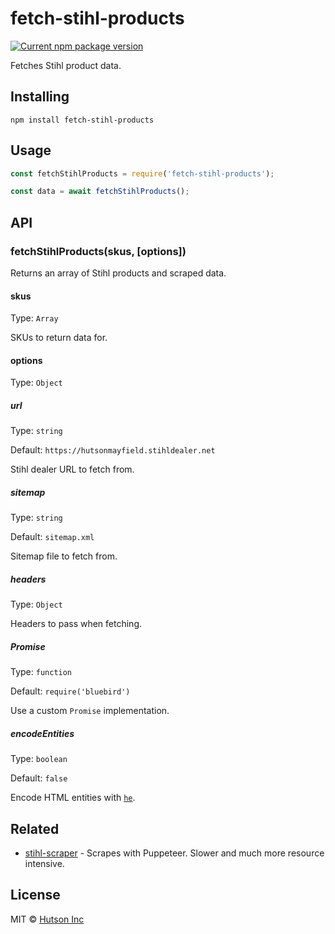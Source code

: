 # fetch-stihl-products

[![Current npm package version](https://img.shields.io/npm/v/fetch-stihl-products.svg)](https://www.npmjs.com/package/fetch-stihl-products) 

Fetches Stihl product data.

## Installing

`npm install fetch-stihl-products`

## Usage

```js
const fetchStihlProducts = require('fetch-stihl-products');

const data = await fetchStihlProducts();
```

## API

### fetchStihlProducts(skus, [options])

Returns an array of Stihl products and scraped data.

#### skus

Type: `Array`

SKUs to return data for.

#### options

Type: `Object`

##### url

Type: `string`

Default: `https://hutsonmayfield.stihldealer.net`

Stihl dealer URL to fetch from.

##### sitemap

Type: `string`

Default: `sitemap.xml`

Sitemap file to fetch from.

##### headers

Type: `Object`

Headers to pass when fetching.

##### Promise

Type: `function`

Default: `require('bluebird')`

Use a custom `Promise` implementation.

##### encodeEntities

Type: `boolean`

Default: `false`

Encode HTML entities with [`he`](https://github.com/mathiasbynens/he).

## Related

- [stihl-scraper](https://github.com/hutsoninc/stihl-scraper) - Scrapes with Puppeteer. Slower and much more resource intensive.

## License

MIT © [Hutson Inc](https://www.hutsoninc.com)